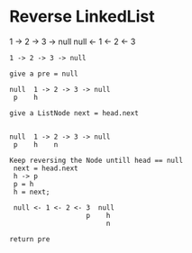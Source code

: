 # Reverse LinkedList

1 -> 2 -> 3 -> null
 null <- 1 <- 2 <- 3
 
```
1 -> 2 -> 3 -> null

give a pre = null

null  1 -> 2 -> 3 -> null
 p    h

give a ListNode next = head.next


null  1 -> 2 -> 3 -> null
 p    h    n
 
Keep reversing the Node untill head == null
 next = head.next
 h -> p
 p = h
 h = next;

 null <- 1 <- 2 <- 3  null
                   p    h
                        n

return pre
 ```

